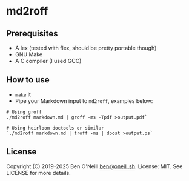 # md2roff

## Prerequisites

* A lex (tested with flex, should be pretty portable though)
* GNU Make
* A C compiler (I used GCC)

## How to use

* `make` it
* Pipe your Markdown input to `md2roff`, examples below:

```
# Using groff
./md2roff markdown.md | groff -ms -Tpdf >output.pdf`

# Using heirloom doctools or similar
`./md2roff markdown.md | troff -ms | dpost >output.ps`
```

## License

Copyright (C) 2019-2025 Ben O'Neill <ben@oneill.sh>. License: MIT.
See LICENSE for more details.
